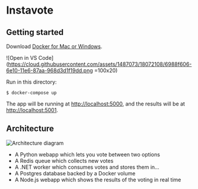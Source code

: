 Instavote
=========

Getting started
---------------

Download [Docker for Mac or Windows](https://www.docker.com).

![Open in VS Code](https://cloud.githubusercontent.com/assets/1487073/18072108/6988f606-6e10-11e6-87aa-968d3d1f19dd.png =100x20)

Run in this directory:

    $ docker-compose up

The app will be running at [http://localhost:5000](http://localhost:5000), and the results will be at [http://localhost:5001](http://localhost:5001).

Architecture
-----

![Architecture diagram](architecture.png)

* A Python webapp which lets you vote between two options
* A Redis queue which collects new votes
* A .NET worker which consumes votes and stores them in…
* A Postgres database backed by a Docker volume
* A Node.js webapp which shows the results of the voting in real time

